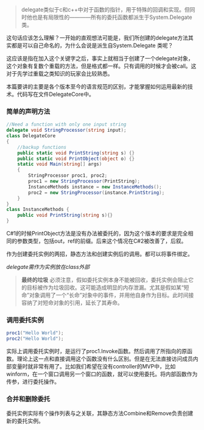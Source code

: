  >   delegate类似于c和c++中对于函数的指针，用于特殊的回调和实现。但同时他也是有局限性的————所有的委托函数都派生于System.Delegate 类。

这句话应该怎么理解？一开始的直观想法可能是，我们所创建的delegate方法其实都是可以自己命名的，为什么会说是派生自System.Delegate 类呢？

这应该是指在加入这个关键字之后，事实上就相当于创建了一个delegate对象，这个对象有复数个重载的方法，但是格式都一样。只有调用的时候才会被call。这对于先学过重载之类知识的玩家会比较熟悉。

本篇要讲的主要是各个版本至今的语言规范的区别，才能掌握如何运用最新的技术。代码写在文件DelegateCore中。

### **简单的声明方法**

```c#
//Need a function with only one input string
delegate void StringProcessor(string input);
class DelegateCore
{
    //backup functions
    public static void PrintString(string s) {}
    public static void PrintObject(object o) {}
    static void Main(string[] args)
    {
        StringProcessor proc1, proc2;
        proc1 = new StringProcessor(PrintString);
        InstanceMethods instance = new InstanceMethods();
        proc2 = new StringProcessor(instance.PrintString);
    }
}
class InstanceMethods {
    public void PrintString(string s){}
}
```

C#1的时候PrintObject方法是没有办法被委托的，因为这个版本的要求是完全相同的参数类型，包括out，ref的前缀。后来这个情况在C#2被改善了，后叙。

作为创建委托实例的两招，静态方法和创建实例后的调用。都可以将事件绑定。

*delegate需作为实例放在class外部*

> **最终的垃圾** 必须注意，假如委托实例本身不能被回收，委托实例会阻止它的目标被作为垃圾回收。这可能造成明显的内存泄漏。尤其是假如某“短命”对象调用了一个“长命”对象中的事件，并用他自身作为目标。此时间接容纳了对短命对象的引用，延长了其寿命。

### **调用委托实例**
```c#
proc1("Hello World");
proc2("Hello World");
```

实际上调用委托实例时，是运行了proc1.Invoke函数。然后调用了所指向的原函数。理论上这一点和直接调用这个函数没有什么区别。但是在无法直接访问成员内部变量时就非常有用了。比如我们希望在没有controller的MVP中，比如winform，在一个窗口调用另一个窗口的函数，就可以使用委托。将内部函数作为传参，进行委托操作。

### **合并和删除委托**

委托实例实际有个操作列表与之关联，其静态方法Combine和Remove负责创建新的委托实例。